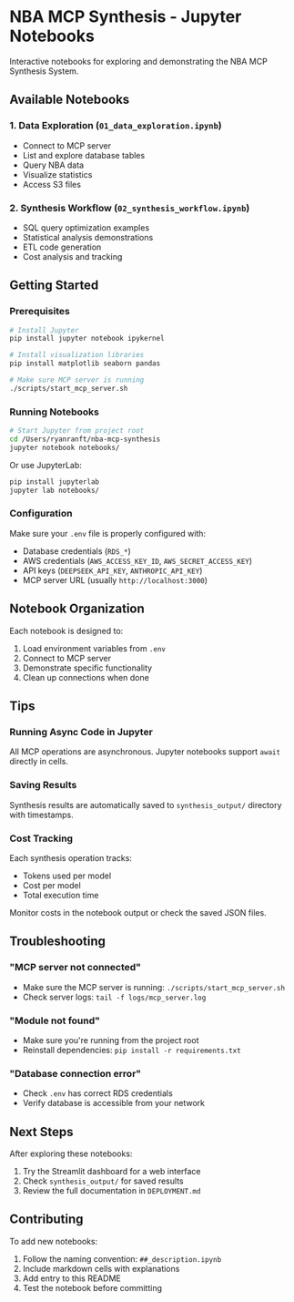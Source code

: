 # NBA MCP Synthesis - Jupyter Notebooks

Interactive notebooks for exploring and demonstrating the NBA MCP Synthesis System.

## Available Notebooks

### 1. Data Exploration (`01_data_exploration.ipynb`)
- Connect to MCP server
- List and explore database tables
- Query NBA data
- Visualize statistics
- Access S3 files

### 2. Synthesis Workflow (`02_synthesis_workflow.ipynb`)
- SQL query optimization examples
- Statistical analysis demonstrations
- ETL code generation
- Cost analysis and tracking

## Getting Started

### Prerequisites

```bash
# Install Jupyter
pip install jupyter notebook ipykernel

# Install visualization libraries
pip install matplotlib seaborn pandas

# Make sure MCP server is running
./scripts/start_mcp_server.sh
```

### Running Notebooks

```bash
# Start Jupyter from project root
cd /Users/ryanranft/nba-mcp-synthesis
jupyter notebook notebooks/
```

Or use JupyterLab:

```bash
pip install jupyterlab
jupyter lab notebooks/
```

### Configuration

Make sure your `.env` file is properly configured with:
- Database credentials (`RDS_*`)
- AWS credentials (`AWS_ACCESS_KEY_ID`, `AWS_SECRET_ACCESS_KEY`)
- API keys (`DEEPSEEK_API_KEY`, `ANTHROPIC_API_KEY`)
- MCP server URL (usually `http://localhost:3000`)

## Notebook Organization

Each notebook is designed to:
1. Load environment variables from `.env`
2. Connect to MCP server
3. Demonstrate specific functionality
4. Clean up connections when done

## Tips

### Running Async Code in Jupyter

All MCP operations are asynchronous. Jupyter notebooks support `await` directly in cells.

### Saving Results

Synthesis results are automatically saved to `synthesis_output/` directory with timestamps.

### Cost Tracking

Each synthesis operation tracks:
- Tokens used per model
- Cost per model
- Total execution time

Monitor costs in the notebook output or check the saved JSON files.

## Troubleshooting

### "MCP server not connected"
- Make sure the MCP server is running: `./scripts/start_mcp_server.sh`
- Check server logs: `tail -f logs/mcp_server.log`

### "Module not found"
- Make sure you're running from the project root
- Reinstall dependencies: `pip install -r requirements.txt`

### "Database connection error"
- Check `.env` has correct RDS credentials
- Verify database is accessible from your network

## Next Steps

After exploring these notebooks:
1. Try the Streamlit dashboard for a web interface
2. Check `synthesis_output/` for saved results
3. Review the full documentation in `DEPLOYMENT.md`

## Contributing

To add new notebooks:
1. Follow the naming convention: `##_description.ipynb`
2. Include markdown cells with explanations
3. Add entry to this README
4. Test the notebook before committing
